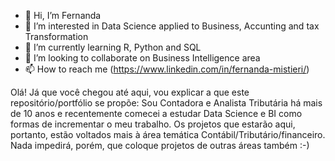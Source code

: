 - 👋 Hi, I’m Fernanda
- 👀 I’m interested in Data Science applied to Business, Accunting and tax Transformation
- 🌱 I’m currently learning R, Python and SQL
- 💞️ I’m looking to collaborate on Business Intelligence area
- 📫 How to reach me (https://www.linkedin.com/in/fernanda-mistieri/)

Olá!
Já que você chegou até aqui, vou explicar a que este repositório/portfólio se propõe: Sou Contadora e Analista Tributária há mais de 10 anos e recentemente comecei a estudar Data Science e BI como formas de incrementar o meu trabalho. Os projetos que estarão aqui, portanto, estão voltados mais à área temática Contábil/Tributário/financeiro. Nada impedirá, porém, que coloque projetos de outras áreas também :-)

<!---
yamimembyra/yamimembyra is a ✨ special ✨ repository because its `README.md` (this file) appears on your GitHub profile.
You can click the Preview link to take a look at your changes.
--->
